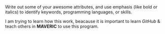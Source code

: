 Write out some of your awesome attributes, and use emphasis (like bold or italics) to identify keywords, programming languages, or skills. 

I am trying to learn how this work, beacause it is important to learn *GitHub* & teach others in **MAVERIC** to use this program.
